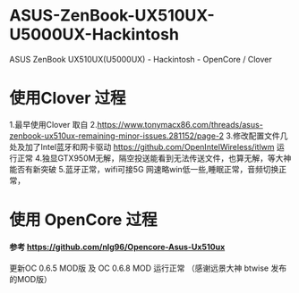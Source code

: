 # ASUS-ZenBook-UX510UX-U5000UX-Hackintosh
ASUS ZenBook UX510UX(U5000UX) - Hackintosh - OpenCore / Clover


# 使用Clover 过程
1.最早使用Clover 取自
2.https://www.tonymacx86.com/threads/asus-zenbook-ux510ux-remaining-minor-issues.281152/page-2 
3.修改配置文件几处及加了Intel蓝牙和网卡驱动 https://github.com/OpenIntelWireless/itlwm 运行正常
4.独显GTX950M无解，隔空投送能看到无法传送文件，也算无解，等大神能否有新突破
5.蓝牙正常，wifi可接5G 网速略win低一些,睡眠正常，音频切换正常，

# 使用 OpenCore 过程
#### 参考  https://github.com/nlg96/Opencore-Asus-Ux510ux
更新OC 0.6.5 MOD版 及 OC 0.6.8 MOD 运行正常 （感谢远景大神 btwise 发布的MOD版）

